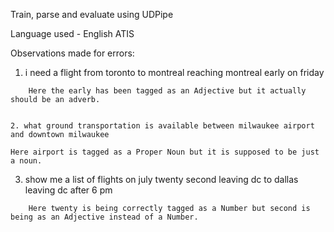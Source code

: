 Train, parse and evaluate using UDPipe


Language used - English ATIS

Observations made for errors:

1. i need a flight from toronto to montreal reaching montreal early on friday
```
    Here the early has been tagged as an Adjective but it actually should be an adverb.


2. what ground transportation is available between milwaukee airport and downtown milwaukee
```
    Here airport is tagged as a Proper Noun but it is supposed to be just a noun.

3. show me a list of flights on july twenty second leaving dc to dallas leaving dc after 6 pm
```
    Here twenty is being correctly tagged as a Number but second is being as an Adjective instead of a Number.
